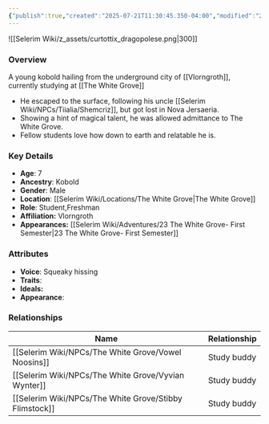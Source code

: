 ```yaml
---
{"publish":true,"created":"2025-07-21T11:30:45.350-04:00","modified":"2025-07-27T18:13:21.038-04:00","published":"2025-07-27T18:13:21.038-04:00","cssclasses":"","Age":"7","Ancestry":"Kobold","Gender":"Male","Location":["[[Selerim Wiki/Locations/The White Grove]]"],"Role":["Student","Freshman"],"Affiliation":["Vlorngroth"],"Appearances":["[[23 The White Grove- First Semester]]"]}
---
```



![[Selerim Wiki/z_assets/curtottix_dragopolese.png|300]]

### Overview
A young kobold hailing from the underground city of [[Vlorngroth]], currently studying at [[The White Grove]]

- He escaped to the surface, following his uncle [[Selerim Wiki/NPCs/Tiialia/Shemcriz]], but got lost in Nova Jersaeria.
- Showing a hint of magical talent, he was allowed admittance to The White Grove.
- Fellow students love how down to earth and relatable he is.

### Key Details
- **Age**: 7
- **Ancestry**: Kobold
- **Gender**: Male
- **Location**: [[Selerim Wiki/Locations/The White Grove\|The White Grove]]
- **Role**: Student,Freshman
- **Affiliation:** Vlorngroth
- **Appearances:** [[Selerim Wiki/Adventures/23 The White Grove- First Semester\|23 The White Grove- First Semester]]

### Attributes
- **Voice**: Squeaky hissing
- **Traits**: 
- **Ideals:** 
- **Appearance**:

### Relationships

| Name                 | Relationship |
| -------------------- | ------------ |
| [[Selerim Wiki/NPCs/The White Grove/Vowel Noosins]]    | Study buddy  |
| [[Selerim Wiki/NPCs/The White Grove/Vyvian Wynter]]    | Study buddy  |
| [[Selerim Wiki/NPCs/The White Grove/Stibby Flimstock]] | Study buddy  |

